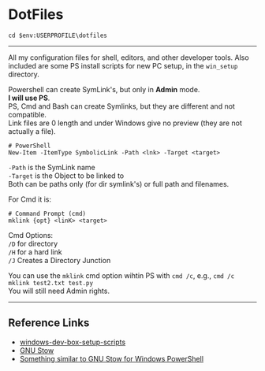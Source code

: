 # DotFiles

`cd $env:USERPROFILE\dotfiles`

---

All my configuration files for shell, editors, and other developer tools.
Also included are some PS install scripts for new PC setup, in the `win_setup` directory.

Powershell can create SymLink's, but only in **Admin** mode.  
**I will use PS**.  
PS, Cmd and Bash can create Symlinks, but they are different and not compatible.  
Link files are 0 length and under Windows give no preview (they are not actually a file).

```pwsh
# PowerShell
New-Item -ItemType SymbolicLink -Path <lnk> -Target <target>
```

`-Path` is the SymLink name  
`-Target` is the Object to be linked to  
Both can be paths only (for dir symlink's) or full path and filenames.

For Cmd it is:

```pwsh
# Command Prompt (cmd)
mklink {opt} <linK> <target>
```

Cmd Options:  
`/D` for directory  
`/H` for a hard link  
`/J` Creates a Directory Junction  

You can use the `mklink` cmd option wihtin PS with `cmd /c`, e.g., `cmd /c mklink test2.txt test.py`  
You will still need Admin rights.

---
## Reference Links

- [windows-dev-box-setup-scripts](https://github.com/Microsoft/windows-dev-box-setup-scripts)
- [GNU Stow](https://www.gnu.org/software/stow/)
- [Something similar to GNU Stow for Windows PowerShell](https://github.com/ralish/PSDotFiles)
